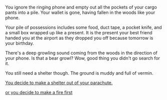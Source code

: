 You ignore the ringing phone and empty out all the pockets of your cargo pants
into a pile. Your wallet is gone, having fallen in the woods like your phone.

 Your pile of possessions includes some food, duct tape, a pocket knife, and a
 small box wrapped up like a present. It is the present your best friend handed
 you at the airport as they dropped you off because tomorrow is your birthday.

There's a deep growling sound coming from the woods in the direction of your
phone. Is that a bear growl? Wow, good thing you didn't go search for it.

You still need a shelter though.  The ground is muddy and full of vermin.

[You decide to make a shelter out of your parachute.](../../shelter/shelter.md)

[or you decide to make a fire first](../../fire/fire.md)

